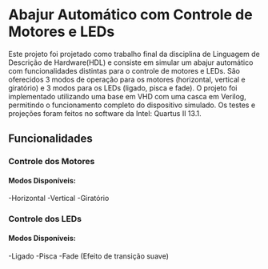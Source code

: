 # Abajur Automático com Controle de Motores e LEDs
Este projeto foi projetado como trabalho final da disciplina de Linguagem de Descrição de Hardware(HDL) e consiste em simular um abajur automático com funcionalidades distintas para o controle de motores e LEDs. São oferecidos 3 modos de operação para os motores (horizontal, vertical e giratório) e 3 modos para os LEDs (ligado, pisca e fade). O projeto foi implementado utilizando uma base em VHD com uma casca em Verilog, permitindo o funcionamento completo do dispositivo simulado. Os testes e projeções foram feitos no software da Intel: Quartus II 13.1.

## Funcionalidades
### Controle dos Motores
#### Modos Disponíveis:
-Horizontal
-Vertical
-Giratório
### Controle dos LEDs
#### Modos Disponíveis:
-Ligado
-Pisca
-Fade (Efeito de transição suave)
